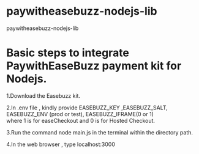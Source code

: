 # paywitheasebuzz-nodejs-lib
paywitheasebuzz-nodejs-lib

# Basic steps to integrate PaywithEaseBuzz payment kit for Nodejs.
1.Download the Easebuzz kit.

2.In .env file , kindly provide EASEBUZZ_KEY ,EASEBUZZ_SALT, EASEBUZZ_ENV (prod or test), EASEBUZZ_IFRAME(0 or 1) <br>
   where 1 is for easeCheckout and 0 is for Hosted Checkout.

3.Run the command node main.js in the terminal within the directory path.

4.In the web browser , type localhost:3000
